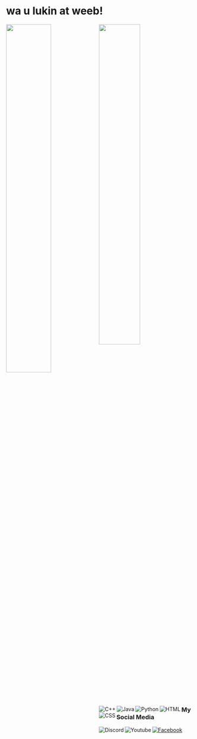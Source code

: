 # wa u lukin at weeb!

<img align="left" width="49%" src="https://github-readme-stats.vercel.app/api?username=MiyagawaMizu&show_icons=true&theme=dark" />

<img align="left" width="47%" src="https://github-readme-stats.vercel.app/api/top-langs/?username=MiyagawaMizu&layout=compact&show_icons=true&theme=dark" />


<img align="left" alt="C++" src="https://img.shields.io/badge/c++-%2300599C.svg?style=for-the-badge&logo=c%2B%2B&logoColor=white" />
<img align="left" alt="Java" src="https://img.shields.io/badge/java-%23ED8B00.svg?style=for-the-badge&logo=java&logoColor=white" />
<img align="left" alt="Python" src="https://img.shields.io/badge/python-3670A0?style=for-the-badge&logo=python&logoColor=ffdd54" />
<img align="left" alt="HTML" src="https://img.shields.io/badge/html-%23E34F26.svg?style=for-the-badge&logo=html5&logoColor=white" />
<img align="left" alt="CSS" src="https://img.shields.io/badge/css-%231572B6.svg?style=for-the-badge&logo=css3&logoColor=white" />


### My Social Media
[<img align="left" alt="Discord" src="https://img.shields.io/badge/%3CDiscord%3E-%237289DA.svg?style=for-the-badge&logo=discord&logoColor=white" />](https://discordapp.com/users/738748102311280681)
[<img align="left" alt="Youtube" src="https://img.shields.io/badge/YouTube-%23FF0000.svg?style=for-the-badge&logo=YouTube&logoColor=white" />](https://www.youtube.com/channel/UC-48FiZSnbewoYWO1BaYQ0A)
[<img alt="Facebook" src="https://img.shields.io/badge/Facebook-%231877F2.svg?style=for-the-badge&logo=Facebook&logoColor=white" />](https://www.facebook.com/MiyagawaMizu)

